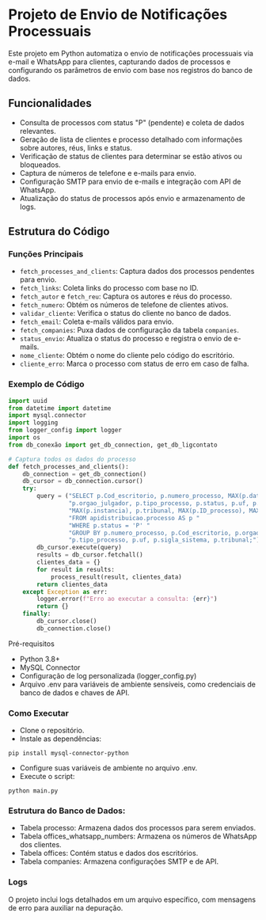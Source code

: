 # Projeto de Envio de Notificações Processuais

Este projeto em Python automatiza o envio de notificações processuais via e-mail e WhatsApp para clientes, capturando dados de processos e configurando os parâmetros de envio com base nos registros do banco de dados.

## Funcionalidades

- Consulta de processos com status "P" (pendente) e coleta de dados relevantes.
- Geração de lista de clientes e processo detalhado com informações sobre autores, réus, links e status.
- Verificação de status de clientes para determinar se estão ativos ou bloqueados.
- Captura de números de telefone e e-mails para envio.
- Configuração SMTP para envio de e-mails e integração com API de WhatsApp.
- Atualização do status de processos após envio e armazenamento de logs.

## Estrutura do Código

### Funções Principais

- `fetch_processes_and_clients`: Captura dados dos processos pendentes para envio.
- `fetch_links`: Coleta links do processo com base no ID.
- `fetch_autor` e `fetch_reu`: Captura os autores e réus do processo.
- `fetch_numero`: Obtém os números de telefone de clientes ativos.
- `validar_cliente`: Verifica o status do cliente no banco de dados.
- `fetch_email`: Coleta e-mails válidos para envio.
- `fetch_companies`: Puxa dados de configuração da tabela `companies`.
- `status_envio`: Atualiza o status do processo e registra o envio de e-mails.
- `nome_cliente`: Obtém o nome do cliente pelo código do escritório.
- `cliente_erro`: Marca o processo com status de erro em caso de falha.

### Exemplo de Código

```python
import uuid
from datetime import datetime
import mysql.connector
import logging
from logger_config import logger
import os
from db_conexão import get_db_connection, get_db_ligcontato

# Captura todos os dados do processo
def fetch_processes_and_clients():
    db_connection = get_db_connection()
    db_cursor = db_connection.cursor()
    try:
        query = ("SELECT p.Cod_escritorio, p.numero_processo, MAX(p.data_distribuicao), "
                 "p.orgao_julgador, p.tipo_processo, p.status, p.uf, p.sigla_sistema, "
                 "MAX(p.instancia), p.tribunal, MAX(p.ID_processo), MAX(p.LocatorDB), p.tipo_processo "
                 "FROM apidistribuicao.processo AS p "
                 "WHERE p.status = 'P' "
                 "GROUP BY p.numero_processo, p.Cod_escritorio, p.orgao_julgador, "
                 "p.tipo_processo, p.uf, p.sigla_sistema, p.tribunal;")
        db_cursor.execute(query)
        results = db_cursor.fetchall()
        clientes_data = {}
        for result in results:
            process_result(result, clientes_data)
        return clientes_data
    except Exception as err:
        logger.error(f"Erro ao executar a consulta: {err}")
        return {}
    finally:
        db_cursor.close()
        db_connection.close()
```
Pré-requisitos
- Python 3.8+
- MySQL Connector
- Configuração de log personalizada (logger_config.py)
- Arquivo .env para variáveis de ambiente sensíveis, como credenciais de banco de dados e chaves de API.
### Como Executar
- Clone o repositório.
- Instale as dependências:
```
pip install mysql-connector-python
```
- Configure suas variáveis de ambiente no arquivo .env.
- Execute o script:
```
python main.py
```
### Estrutura do Banco de Dados:
- Tabela processo: Armazena dados dos processos para serem enviados.
- Tabela offices_whatsapp_numbers: Armazena os números de WhatsApp dos clientes.
- Tabela offices: Contém status e dados dos escritórios.
- Tabela companies: Armazena configurações SMTP e de API.
### Logs
O projeto inclui logs detalhados em um arquivo específico, com mensagens de erro para auxiliar na depuração.
